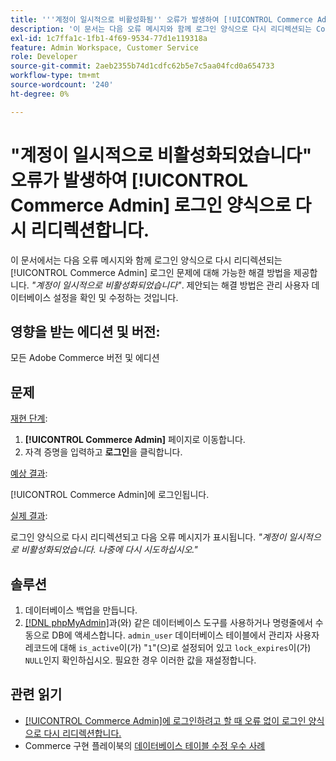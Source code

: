 ```yaml
---
title: '''계정이 일시적으로 비활성화됨'' 오류가 발생하여 [!UICONTROL Commerce Admin] 로그인 양식으로 다시 리디렉션합니다.'''
description: '이 문서는 다음 오류 메시지와 함께 로그인 양식으로 다시 리디렉션되는 Commerce 관리자 로그인 문제에 대해 가능한 솔루션을 제공합니다. *"계정이 일시적으로 비활성화되었습니다."* 제안되는 해결 방법은 관리 사용자 데이터베이스 설정을 확인 및 수정하는 것입니다.'
exl-id: 1c7ffa1c-1fb1-4f69-9534-77d1e119318a
feature: Admin Workspace, Customer Service
role: Developer
source-git-commit: 2aeb2355b74d1cdfc62b5e7c5aa04fcd0a654733
workflow-type: tm+mt
source-wordcount: '240'
ht-degree: 0%

---
```


# &quot;계정이 일시적으로 비활성화되었습니다&quot; 오류가 발생하여 [!UICONTROL Commerce Admin] 로그인 양식으로 다시 리디렉션합니다.

이 문서에서는 다음 오류 메시지와 함께 로그인 양식으로 다시 리디렉션되는 [!UICONTROL Commerce Admin] 로그인 문제에 대해 가능한 해결 방법을 제공합니다. *&quot;계정이 일시적으로 비활성화되었습니다&quot;*. 제안되는 해결 방법은 관리 사용자 데이터베이스 설정을 확인 및 수정하는 것입니다.

## 영향을 받는 에디션 및 버전:

모든 Adobe Commerce 버전 및 에디션

## 문제

<u>재현 단계</u>:

1. **[!UICONTROL Commerce Admin]** 페이지로 이동합니다.
1. 자격 증명을 입력하고 **로그인**&#x200B;을 클릭합니다.

<u>예상 결과</u>:

[!UICONTROL Commerce Admin]에 로그인됩니다.

<u>실제 결과</u>:

로그인 양식으로 다시 리디렉션되고 다음 오류 메시지가 표시됩니다. *&quot;계정이 일시적으로 비활성화되었습니다. 나중에 다시 시도하십시오.&quot;*

## 솔루션

1. 데이터베이스 백업을 만듭니다.
1. [[!DNL phpMyAdmin]](https://experienceleague.adobe.com/en/docs/commerce-operations/installation-guide/prerequisites/optional-software#phpmyadmin)과(와) 같은 데이터베이스 도구를 사용하거나 명령줄에서 수동으로 DB에 액세스합니다. `admin_user` 데이터베이스 테이블에서 관리자 사용자 레코드에 대해 `is_active`이(가) &quot;`1`&quot;(으)로 설정되어 있고 `lock_expires`이(가) `NULL`인지 확인하십시오. 필요한 경우 이러한 값을 재설정합니다.

## 관련 읽기

* [[!UICONTROL Commerce Admin]에 로그인하려고 할 때 오류 없이 로그인 양식으로 다시 리디렉션합니다.](https://experienceleague.adobe.com/en/docs/commerce-knowledge-base/kb/troubleshooting/miscellaneous/login-redirect-when-trying-to-login-to-magento-admin)
* Commerce 구현 플레이북의 [데이터베이스 테이블 수정 우수 사례](https://experienceleague.adobe.com/en/docs/commerce-operations/implementation-playbook/best-practices/development/modifying-core-and-third-party-tables#why-adobe-recommends-avoiding-modifications)
